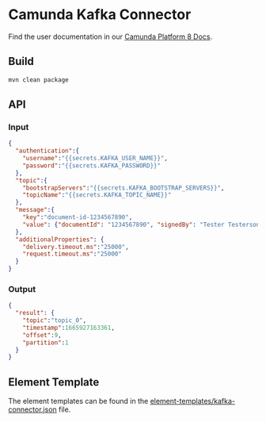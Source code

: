 # Camunda Kafka Connector

Find the user documentation in our [Camunda Platform 8 Docs](https://docs.camunda.io/docs/components/integration-framework/connectors/out-of-the-box-connectors/available-connectors-overview).

## Build

```bash
mvn clean package
```

## API

### Input

```json
{
  "authentication":{
    "username":"{{secrets.KAFKA_USER_NAME}}",
    "password":"{{secrets.KAFKA_PASSWORD}}"
  },
  "topic":{
    "bootstrapServers":"{{secrets.KAFKA_BOOTSTRAP_SERVERS}}",
    "topicName":"{{secrets.KAFKA_TOPIC_NAME}}"
  },
  "message":{
    "key":"document-id-1234567890",
    "value": {"documentId": "1234567890", "signedBy": "Tester Testerson", "contentBase64": "Q2FtdW5kYSBLYWZrYSBDb25uZWN0b3I="}
  },
  "additionalProperties": {
    "delivery.timeout.ms":"25000",
    "request.timeout.ms":"25000"
  }
}
```

### Output

```json
{
  "result": {
    "topic":"topic_0",
    "timestamp":1665927163361,
    "offset":9,
    "partition":1
  }
}
```

## Element Template

The element templates can be found in the [element-templates/kafka-connector.json](element-templates/kafka-connector.json) file.
